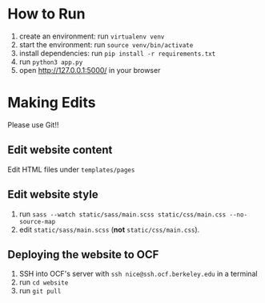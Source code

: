 # How to Run

1. create an environment: run `virtualenv venv`
2. start the environment: run `source venv/bin/activate`
3. install dependencies: run `pip install -r requirements.txt`
4. run `python3 app.py`
5. open http://127.0.0.1:5000/ in your browser

# Making Edits

Please use Git!!

## Edit website content

Edit HTML files under `templates/pages`

## Edit website style

1. run `sass --watch static/sass/main.scss static/css/main.css --no-source-map`
2. edit `static/sass/main.scss` (**not** `static/css/main.css`).

## Deploying the website to OCF

1. SSH into OCF's server with `ssh nice@ssh.ocf.berkeley.edu` in a terminal
2. run `cd website`
3. run `git pull`

